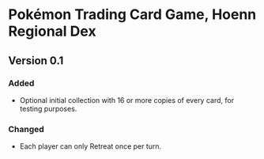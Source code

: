 # Pokémon Trading Card Game, Hoenn Regional Dex

## Version 0.1

### Added
- Optional initial collection with 16 or more copies of every card, for testing purposes.

### Changed
- Each player can only Retreat once per turn.
